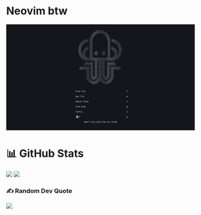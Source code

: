 # Neovim btw
![Neovim](nvim.png)


# 📊 GitHub Stats
![](https://github-readme-stats.vercel.app/api?username=oto321&theme=tokyonight&hide_border=false&include_all_commits=false&count_private=true)
![](https://nirzak-streak-stats.vercel.app/?user=oto321&theme=tokyonight&hide_border=false)<br/>

### ✍️ Random Dev Quote
![](https://quotes-github-readme.vercel.app/api?type=vertical&theme=tokyonight)
